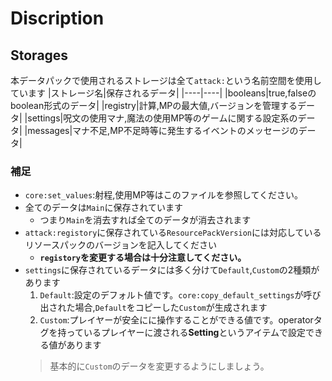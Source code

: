 # Discription
## Storages
本データパックで使用されるストレージは全て`attack:`という名前空間を使用しています
|ストレージ名|保存されるデータ|
|----|----|
|booleans|true,falseのboolean形式のデータ|
|registry|計算,MPの最大値,バージョンを管理するデータ|
|settings|呪文の使用マナ,魔法の使用MP等のゲームに関する設定系のデータ|
|messages|マナ不足,MP不足時等に発生するイベントのメッセージのデータ|

### 補足
- `core:set_values`:射程,使用MP等はこのファイルを参照してください。
- 全てのデータは`Main`に保存されています
  - つまり`Main`を消去すれば全てのデータが消去されます
- `attack:registory`に保存されている`ResourcePackVersion`には対応しているリソースパックのバージョンを記入してください
  - **`registory`を変更する場合は十分注意してください。**
- `settings`に保存されているデータには多く分けて`Default`,`Custom`の2種類があります
  1. `Default`:設定のデフォルト値です。`core:copy_default_settings`が呼び出された場合,`Default`をコピーした`Custom`が生成されます
  2. `Custom`:プレイヤーが安全にに操作することができる値です。operatorタグを持っているプレイヤーに渡される**Setting**というアイテムで設定できる値があります
    > 基本的に`Custom`のデータを変更するようにしましょう。
